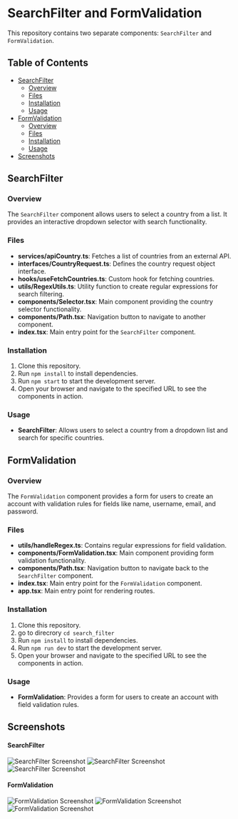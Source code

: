 # SearchFilter and FormValidation

This repository contains two separate components: `SearchFilter` and `FormValidation`.

## Table of Contents

- [SearchFilter](#searchfilter)
  - [Overview](#overview)
  - [Files](#files)
  - [Installation](#installation)
  - [Usage](#usage)
- [FormValidation](#formvalidation)
  - [Overview](#overview)
  - [Files](#files)
  - [Installation](#installation)
  - [Usage](#usage)
- [Screenshots](#screenshots)

## SearchFilter

### Overview

The `SearchFilter` component allows users to select a country from a list. It provides an interactive dropdown selector with search functionality.

### Files

- **services/apiCountry.ts**: Fetches a list of countries from an external API.
- **interfaces/CountryRequest.ts**: Defines the country request object interface.
- **hooks/useFetchCountries.ts**: Custom hook for fetching countries.
- **utils/RegexUtils.ts**: Utility function to create regular expressions for search filtering.
- **components/Selector.tsx**: Main component providing the country selector functionality.
- **components/Path.tsx**: Navigation button to navigate to another component.
- **index.tsx**: Main entry point for the `SearchFilter` component.

### Installation

1. Clone this repository.
2. Run `npm install` to install dependencies.
3. Run `npm start` to start the development server.
4. Open your browser and navigate to the specified URL to see the components in action.

### Usage

- **SearchFilter**: Allows users to select a country from a dropdown list and search for specific countries.

## FormValidation

### Overview

The `FormValidation` component provides a form for users to create an account with validation rules for fields like name, username, email, and password.

### Files

- **utils/handleRegex.ts**: Contains regular expressions for field validation.
- **components/FormValidation.tsx**: Main component providing form validation functionality.
- **components/Path.tsx**: Navigation button to navigate back to the `SearchFilter` component.
- **index.tsx**: Main entry point for the `FormValidation` component.
- **app.tsx**: Main entry point for rendering routes.

### Installation

1. Clone this repository.
2. go to direcrory `cd search_filter`
2. Run `npm install` to install dependencies.
3. Run `npm run dev` to start the development server.
4. Open your browser and navigate to the specified URL to see the components in action.

### Usage

- **FormValidation**: Provides a form for users to create an account with field validation rules.

## Screenshots

#### SearchFilter
![SearchFilter Screenshot](src/assets/1.png)
![SearchFilter Screenshot](src/assets/3.png)
![SearchFilter Screenshot](src/assets/4.png)

#### FormValidation
![FormValidation Screenshot](src/assets/5.png)
![FormValidation Screenshot](src/assets/6.png)
![FormValidation Screenshot](src/assets/7.png)
